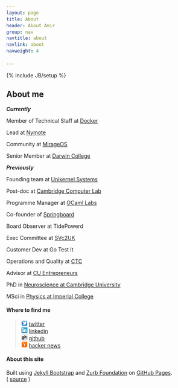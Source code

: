 ```yaml
---
layout: page
title: About
header: About Amir
group: nav
navtitle: about
navlink: about
navweight: 4

---
```

{% include JB/setup %}

## About me

***Currently***

Member of Technical Staff at [Docker][]

Lead at [Nymote][]

Community at [MirageOS][]

Senior Member at [Darwin College][]


***Previously***

Founding team at [Unikernel Systems][]

Post-doc at [Cambridge Computer Lab][]

Programme Manager at [OCaml Labs][]

Co-founder of [Springboard][]

Board Observer at TidePowerd

Exec Committee at [SVc2UK][]

Customer Dev at Go Test It

Operations and Quality at [CTC][]

Advisor at [CU Entrepreneurs][]

PhD in [Neuroscience at Cambridge University][cam-neuro]

MSci in [Physics at Imperial College][ic-physics]

[Docker]: https://www.docker.com
[Unikernel Systems]: http://unikernel.com
[Cambridge Computer Lab]: http://www.cl.cam.ac.uk
[OCaml Labs]: http://www.cl.cam.ac.uk/projects/ocamllabs/
[CU Entrepreneurs]: http://www.cue.org.uk
[Darwin College]: http://www.darwin.cam.ac.uk
[Springboard]: http://springboard.com
[Nymote]: http://nymote.org
[MirageOS]: https://mirage.io
[SVc2UK]: http://svc2uk.com
[CTC]: http://www.temperatureconcepts.com
[cam-neuro]: http://www.neuroscience.cam.ac.uk
[ic-physics]: http://www3.imperial.ac.uk/physics/

#### Where to find me

> ![amirmc on twitter](/icons/twitter_16.png) [twitter][] <br />
> ![amir on linkedin](/icons/linkedin_16.png) [linkedin][] <br />
> ![amirmc on github](/icons/github_16.png) [github][] <br />
> ![amirmc on hacker news](/icons/yc_16.png) [hacker news][]

[twitter]: http://twitter.com/amirmc
[linkedin]: http://www.linkedin.com/in/amirchaudhry
[github]: https://github.com/amirmc
[hacker news]: http://news.ycombinator.com/threads?id=amirmc


#### About this site

Built using [Jekyll Bootstrap][] and [Zurb Foundation][] on [GitHub Pages][].  
( [source][] )


[GitHub Pages]: http://pages.github.com
[Jekyll Bootstrap]: http://jekyllbootstrap.com
[Zurb Foundation]: http://foundation.zurb.com
[source]: https://github.com/amirmc/amirmc.github.com
